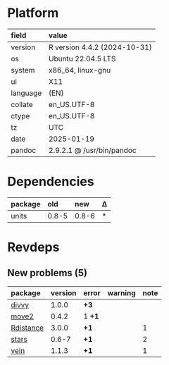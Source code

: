 # Platform

|field    |value                        |
|:--------|:----------------------------|
|version  |R version 4.4.2 (2024-10-31) |
|os       |Ubuntu 22.04.5 LTS           |
|system   |x86_64, linux-gnu            |
|ui       |X11                          |
|language |(EN)                         |
|collate  |en_US.UTF-8                  |
|ctype    |en_US.UTF-8                  |
|tz       |UTC                          |
|date     |2025-01-19                   |
|pandoc   |2.9.2.1 @ /usr/bin/pandoc    |

# Dependencies

|package |old   |new   |Δ  |
|:-------|:-----|:-----|:--|
|units   |0.8-5 |0.8-6 |*  |

# Revdeps

## New problems (5)

|package   |version |error    |warning |note |
|:---------|:-------|:--------|:-------|:----|
|[divvy](problems.md#divvy)|1.0.0   |__+3__   |        |     |
|[move2](problems.md#move2)|0.4.2   |1 __+1__ |        |     |
|[Rdistance](problems.md#rdistance)|3.0.0   |__+1__   |        |1    |
|[stars](problems.md#stars)|0.6-7   |__+1__   |        |2    |
|[vein](problems.md#vein)|1.1.3   |__+1__   |        |1    |

